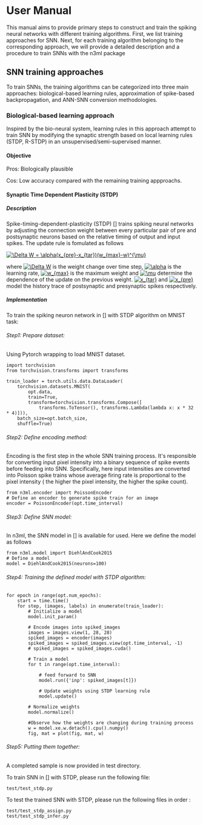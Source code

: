 # User Manual 

This manual aims to provide primary steps to construct and train the spiking neural networks with different training algorithms. First, we list training approaches for SNN. Next, for each training algorithm belonging to the corresponding approach, we will provide a detailed description and a procedure to train SNNs with the n3ml package



## SNN training approaches 
To train SNNs, the training algorithms can be categorized into three main approaches:
 biological-based learning rules, approximation of spike-based backpropagation, 
 and ANN-SNN conversion methodologies. 
 
 ### Biological-based learning approach
Inspired by the bio-neural system, learning rules in this approach attempt to train 
 SNN by modifying the synaptic strength based on local learning rules (STDP, R-STDP) in an 
 unsupervised/semi-supervised manner.   
#### Objective

Pros: Biologically plausible

Cos: Low accuracy compared with the remaining training appproachs.

#### Synaptic Time Dependent Plasticity (STDP)

##### Description
Spike-timing-dependent-plasticity (STDP) [] trains spiking neural networks by 
adjusting the connection weight between every particular pair of pre and 
postsynaptic neurons based on the relative timing of output and input spikes.
The update rule is fomulated as follows

<a href="https://www.codecogs.com/eqnedit.php?latex=\Delta&space;W&space;=&space;\alpha(x_{pre}-x_{tar})(w_{max}-w)^{\mu}" target="_blank"><img src="https://latex.codecogs.com/gif.latex?\Delta&space;W&space;=&space;\alpha(x_{pre}-x_{tar})(w_{max}-w)^{\mu}" title="\Delta W = \alpha(x_{pre}-x_{tar})(w_{max}-w)^{\mu}" /></a>

where <a href="https://www.codecogs.com/eqnedit.php?latex=\Delta&space;W" target="_blank"><img src="https://latex.codecogs.com/gif.latex?\Delta&space;W" title="\Delta W" /></a>
 is the weight change over time step, <a href="https://www.codecogs.com/eqnedit.php?latex=\alpha" target="_blank"><img src="https://latex.codecogs.com/gif.latex?\alpha" title="\alpha" /></a>
 is the learning rate, <a href="https://www.codecogs.com/eqnedit.php?latex=w_{max}" target="_blank"><img src="https://latex.codecogs.com/gif.latex?w_{max}" title="w_{max}" /></a>
is the maximum weight and <a href="https://www.codecogs.com/eqnedit.php?latex=\mu" target="_blank"><img src="https://latex.codecogs.com/gif.latex?\mu" title="\mu" /></a>
determine the dependence of the update on the previous weight. 
<a href="https://www.codecogs.com/eqnedit.php?latex=x_{tar}" target="_blank"><img src="https://latex.codecogs.com/gif.latex?x_{tar}" title="x_{tar}" /></a>
and <a href="https://www.codecogs.com/eqnedit.php?latex=x_{pre}" target="_blank"><img src="https://latex.codecogs.com/gif.latex?x_{pre}" title="x_{pre}" /></a>
model the history trace of postsynaptic and presynaptic spikes respectively.     

##### Implementation

To train the spiking neuron network in [] with STDP algorithm on MNIST task:

###### Step1: Prepare dataset:
Using Pytorch wrapping to load MNIST dataset.

```
import torchvision
from torchvision.transforms import transforms

train_loader = torch.utils.data.DataLoader(
    torchvision.datasets.MNIST(
        opt.data,
        train=True,
        transform=torchvision.transforms.Compose([
            transforms.ToTensor(), transforms.Lambda(lambda x: x * 32 * 4)])),
    batch_size=opt.batch_size,
    shuffle=True)
```
 ###### Step2: Define encoding method:
Encoding is the first step in the whole SNN training process. It's responsible for 
converting input pixel intensity into a binary sequence of spike events before feeding 
into SNN. Specifically, here input intensities are converted into Poisson spike trains 
whose average firing rate is proportional to the pixel intensity ( the higher the pixel 
intensity, the higher the spike count).
   
```
from n3ml.encoder import PoissonEncoder
# Define an encoder to generate spike train for an image
encoder = PoissonEncoder(opt.time_interval)
```

###### Step3: Define SNN model:

In n3ml, the SNN model in [] is available for used. Here we define the model as follows 

```
from n3ml.model import DiehlAndCook2015
# Define a model
model = DiehlAndCook2015(neurons=100)
```

###### Step4: Training the defined model with STDP algorithm:

```
for epoch in range(opt.num_epochs):
    start = time.time()
    for step, (images, labels) in enumerate(train_loader):
        # Initialize a model
        model.init_param()

        # Encode images into spiked_images 
        images = images.view(1, 28, 28)
        spiked_images = encoder(images)
        spiked_images = spiked_images.view(opt.time_interval, -1)
        # spiked_images = spiked_images.cuda()

        # Train a model
        for t in range(opt.time_interval):
            
            # feed forward to SNN
            model.run({'inp': spiked_images[t]})

            # Update weights using STDP learning rule
            model.update()

        # Normalize weights
        model.normalize()
        
        #Observe how the weights are changing during training process
        w = model.xe.w.detach().cpu().numpy()
        fig, mat = plot(fig, mat, w)       
```
###### Step5: Putting them together:

A completed sample is now provided in test directory. 

To train SNN in [] with STDP, please run the following file:
 ```
test/test_stdp.py
```

To test the trained SNN with STDP, please run the following files in order :
 ```
test/test_stdp_assign.py
test/test_stdp_infer.py
```      
